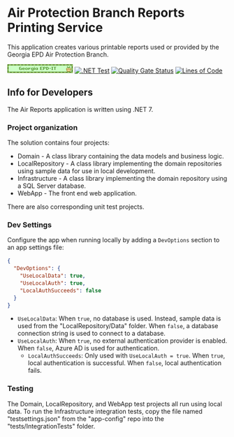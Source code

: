 # Air Protection Branch Reports Printing Service

This application creates various printable reports used or provided by the Georgia EPD Air Protection Branch.

[![Georgia EPD-IT](https://raw.githubusercontent.com/gaepdit/gaepd-brand/main/blinkies/blinkies.cafe-gaepdit.gif)](https://github.com/gaepdit)
[![.NET Test](https://github.com/gaepdit/airbranch-reports/actions/workflows/dotnet.yml/badge.svg)](https://github.com/gaepdit/airbranch-reports/actions/workflows/dotnet.yml) 
[![Quality Gate Status](https://sonarcloud.io/api/project_badges/measure?project=gaepdit_airbranch-reports&metric=alert_status)](https://sonarcloud.io/summary/new_code?id=gaepdit_airbranch-reports)
[![Lines of Code](https://sonarcloud.io/api/project_badges/measure?project=gaepdit_airbranch-reports&metric=ncloc)](https://sonarcloud.io/summary/new_code?id=gaepdit_airbranch-reports)

## Info for Developers

The Air Reports application is written using .NET 7.

### Project organization

The solution contains four projects:

* Domain - A class library containing the data models and business logic.
* LocalRepository - A class library implementing the domain repositories using sample data for use in local development.
* Infrastructure - A class library implementing the domain repository using a SQL Server database.
* WebApp - The front end web application.

There are also corresponding unit test projects.

### Dev Settings

Configure the app when running locally by adding a `DevOptions` section to an app settings file:

```json
{
  "DevOptions": {
    "UseLocalData": true,
    "UseLocalAuth": true,
    "LocalAuthSucceeds": false
  }
}
```

* `UseLocalData`: When `true`, no database is used. Instead, sample data is used from the "LocalRepository/Data" folder. When `false`, a database connection string is used to connect to a database.
* `UseLocalAuth`: When `true`, no external authentication provider is enabled. When `false`, Azure AD is used for authentication.
  * `LocalAuthSucceeds`: Only used with `UseLocalAuth = true`. When `true`, local authentication is successful. When `false`, local authentication fails.

### Testing

The Domain, LocalRepository, and WebApp test projects all run using local data. To run the Infrastructure integration tests, copy the file named "testsettings.json" from the "app-config" repo into the "tests/IntegrationTests" folder.
